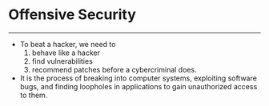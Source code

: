 # Offensive Security
***
* To beat a hacker, we need to
  1. behave like a hacker
  2. find vulnerabilities
  3. recommend patches before a cybercriminal does.
* It is the process of breaking into computer systems, exploiting software bugs, and finding loopholes in applications to gain unauthorized access to them.

